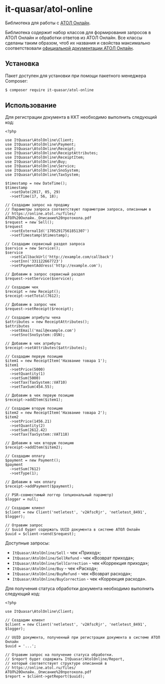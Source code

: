 # it-quasar/atol-online

Библиотека для работы с [АТОЛ Онлайн](https://online.atol.ru/).

Библиотека содержит набор классов для формирования запросов в АТОЛ Онлайн и обработки ответов из АТОЛ Онлайн.
Все классы сделаны таким образом, чтоб их названия и свойства максимально соответствовали [официальной документации
АТОЛ Онлайн](https://online.atol.ru/files/%D0%90%D0%A2%D0%9E%D0%9B%20%D0%9E%D0%BD%D0%BB%D0%B0%D0%B8%CC%86%D0%BD._%D0%9E%D0%BF%D0%B8%D1%81%D0%B0%D0%BD%D0%B8%D0%B5%20%D0%BF%D1%80%D0%BE%D1%82%D0%BE%D0%BA%D0%BE%D0%BB%D0%B0.pdf).

## Установка

Пакет доступен для установки при помощи пакетного менеджера Composer:

```.sh
$ composer require it-quasar/atol-online
```

## Использование

Для регистрации документа в ККТ необходимо выполнить следующий код:

```.php
<?php

use ItQuasar\AtolOnline\Client;
use ItQuasar\AtolOnline\Payment;
use ItQuasar\AtolOnline\Receipt;
use ItQuasar\AtolOnline\ReceiptAttributes;
use ItQuasar\AtolOnline\ReceiptItem;
use ItQuasar\AtolOnline\Buy;
use ItQuasar\AtolOnline\Service;
use ItQuasar\AtolOnline\SnoSystem;
use ItQuasar\AtolOnline\TaxSystem;

$timestamp = new DateTime();
$timestamp
  ->setDate(2017, 05, 29)
  ->setTime(17, 56, 18);
  
// Создадим запрос на продажу
// Параметры запроса соответствуют параметрам запроса, описанным в 
// https://online.atol.ru/files/АТОЛ%20Онлайн._Описание%20протокола.pdf
$request = new Sell();
$request
  ->setExternalId('17052917561851307')
  ->setTimestamp($timestamp);

// Создадим сервисный раздел запроса
$service = new Service();
$service
  ->setCallbackUrl('http://example.com/callback')
  ->setInn('331122667723')
  ->setPaymentAddress('http://example.com');

// Добавим в запрос сервисный раздел
$request->setService($service);

// Создадим чек
$receipt = new Receipt();
$receipt->setTotal(7612);

// Добавим в запрос чек
$request->setReceipt($receipt);

// Создадим атрибуты чека
$attributes = new ReceiptAttributes();
$attributes
  ->setEmail('mail@example.com')
  ->setSno(SnoSystem::OSN);

// Добавим в чек атрибуты
$receipt->setAttributes($attributes);

// Создадим первую позицию
$item1 = new ReceiptItem('Название товара 1');
$item1
  ->setPrice(5000)
  ->setQuantity(1)
  ->setSum(5000)
  ->setTax(TaxSystem::VAT10)
  ->setTaxSum(454.55);

// Добавим в чек первую позицию
$receipt->addItem($item1);

// Создадим вторую позицию
$item2 = new ReceiptItem('Название товара 2');
$item2
  ->setPrice(1456.21)
  ->setQuantity(2)
  ->setSum(2612.42)
  ->setTax(TaxSystem::VAT118)

// Добавим в чек вторую позицию
$receipt->addItem($item2);

// Создадим оплату
$payment = new Payment();
$payment
  ->setSum(7612)
  ->setType(1);

// Добавим в чек оплату
$receipt->addPayment($payment);

// PSR-совместимый логгер (опциональный параметр)
$logger = null;

// Создадим клиент
$client = new Client('netletest', 'v2AfscRjr', 'netletest_8491', $logger);

// Отравим запрос
// $uuid будет содержать UUID документа в системе АТОЛ Онлайн
$uuid = $client->send($request);
```

Доступные запросы:
* `ItQuasar/AtolOnline/Sell` - чек «Приход»;
* `ItQuasar/AtolOnline/SellRefund` - чек «Возврат прихода»;
* `ItQuasar/AtolOnline/SellCorrection` - чек «Коррекция прихода»;
* `ItQuasar/AtolOnline/Buy` - чек «Расход»;
* `ItQuasar/AtolOnline/BuyRefund` - чек «Возврат расхода»;
* `ItQuasar/AtolOnline/BuyCorrection` - чек «Коррекция расхода».


Для получения статуса обработки документа необходимо выполнить следующий код:

```.php
<?php

use ItQuasar\AtolOnline\Client;

// Создадим клиент
$client = new Client('netletest', 'v2AfscRjr', 'netletest_8491', $logger);

// UUID документа, полученный при регистрации документа в системе АТОЛ Онлайн
$uuid = '...';

// Отравим запрос на получение статуса обработки.
// $report будет содержать ItQuasar/AtolOnline/Report,
// который соответствует структуре описанной в 
// https://online.atol.ru/files/АТОЛ%20Онлайн._Описание%20протокола.pdf
$report = $client->getReport($uuid);
```

